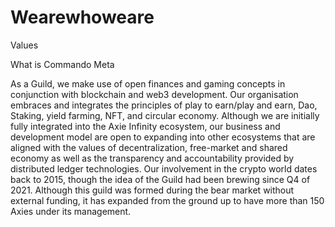 # Wearewhoweare
Values 

What is Commando Meta

As a Guild, we make use of open finances and gaming concepts in conjunction with blockchain and web3 development. Our organisation embraces and integrates the principles of play to earn/play and earn, Dao, Staking, yield farming, NFT, and circular economy.
Although we are initially fully integrated into the Axie Infinity ecosystem, our business and development model are open to expanding into other ecosystems that are aligned with the values of decentralization, free-market and shared economy as well as the transparency and accountability provided by distributed ledger technologies.
Our involvement in the crypto world dates back to 2015, though the idea of the Guild had been brewing since Q4 of 2021.
Although this guild was formed during the bear market without external funding, it has expanded from the ground up to have more than 150 Axies under its management.
